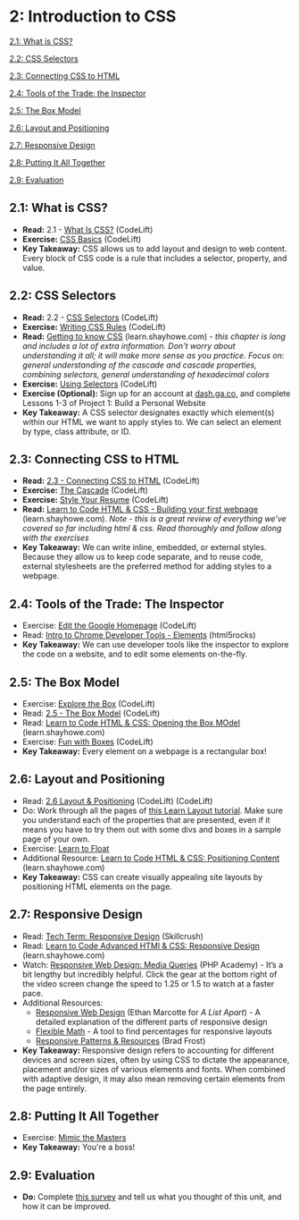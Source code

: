 2: Introduction to CSS
=========================

[2.1: What is CSS?](#21-what-is-css)

[2.2: CSS Selectors](#22-css-selectors)

[2.3: Connecting CSS to HTML](#23-connecting-css-to-html)

[2.4: Tools of the Trade: the Inspector](#24-tools-of-the-trade-the-inspector)

[2.5: The Box Model](#25-the-box-model)

[2.6: Layout and Positioning](#26-layout-and-positioning)

[2.7: Responsive Design](#27-responsive-design)

[2.8: Putting It All Together](#28-putting-it-all-together)

[2.9: Evaluation](#29-evaluation)

<a id="21-what-is-css">2.1: What is CSS?</a>
---------------------

+ **Read:** 2.1 - [What Is CSS?](https://docs.google.com/presentation/d/1UmVNXSSO0FxLJ6DC4fLp56OCwSzc4DIp3Q-ejfN9JHQ/edit?usp=sharing) (CodeLift)
+ **Exercise:** [CSS Basics](https://docs.google.com/document/d/1JgqYbczJ02v1g0UuU0UvpDICe_QuskctVcg2T-ARGeM/edit?usp=sharing) (CodeLift)
+ **Key Takeaway:** CSS allows us to add layout and design to web content. Every block of CSS code is a rule that includes a selector, property, and value.


<a id="22-css-selectors">2.2: CSS Selectors</a>
-----------------------

+ **Read:** 2.2 - [CSS Selectors](https://docs.google.com/presentation/d/1EWfq-iPtlZqVwO216aBQxb-mGXZRyCNPHdZX3QlKP3c/edit?usp=sharing) (CodeLift)
+ **Exercise:** [Writing CSS Rules](https://docs.google.com/document/d/1a-vesHzBzcTi09pknUbOF58rDj_zCxKe-gfCcGUbJ2U/edit?usp=sharing) (CodeLift)
+ **Read:** [Getting to know CSS](http://learn.shayhowe.com/html-css/getting-to-know-css/) (learn.shayhowe.com) - *this chapter is long and includes a lot of extra information. Don’t worry about understanding it all; it will make more sense as you practice. Focus on: general understanding of the cascade and cascade properties, combining selectors, general understanding of hexadecimal colors*
+ **Exercise:** [Using Selectors](https://docs.google.com/document/d/1NNZFQqjOTkyY5fNM75uRyxJ06-kGMOwxOS8dPpheBzk/edit?usp=sharing) (CodeLift)
+ **Exercise (Optional):** Sign up for an account at [dash.ga.co](http://dash.ga.co), and complete Lessons 1-3 of Project 1: Build a Personal Website
+ **Key Takeaway:** A CSS selector designates exactly which element(s) within our HTML we want to apply styles to. We can select an element by type, class attribute, or ID.

<a id="23-connecting-css-to-html">2.3: Connecting CSS to HTML</a>
-----------------------------

+ **Read:** [2.3 - Connecting CSS to HTML](https://docs.google.com/presentation/d/1y_GgtmZXzYgzCvK6d8W9M-lVQHTNTlLRoeVTo7qZ5KY/edit?usp=sharing) (CodeLift)
+ **Exercise:** [The Cascade](https://docs.google.com/document/d/1B9kDcb8sWqswjdsLEOrY8t_NxieNPSddudXf9SU9YIs/edit?usp=sharing) (CodeLift)
+ **Exercise:** [Style Your Resume](https://docs.google.com/document/d/1-S1xew4NjWkpUIPKLVhB6zzkXwh-lWLSujlny0LcpfM/edit?usp=sharing) (CodeLift)
+ **Read:** [Learn to Code HTML & CSS - Building your first webpage](http://learn.shayhowe.com/html-css/building-your-first-web-page/) (learn.shayhowe.com). *Note - this is a great review of everything we’ve covered so far including html & css. Read thoroughly and follow along with the exercises*
+ **Key Takeaway:** We can write inline, embedded, or external styles. Because they allow us to keep code separate, and to reuse code, external stylesheets are the preferred method for adding styles to a webpage.

<a id="24-tools-of-the-trade-the-inspector">2.4: Tools of the Trade: The Inspector</a>
-----------------------------

+ Exercise: [Edit the Google Homepage](https://docs.google.com/document/d/19aAZhXVEd8PhiCskDDd3qCxz30ZYF9r25aqTPVtpazY/edit?usp=sharing) (CodeLift)
+ Read: [Intro to Chrome Developer Tools - Elements](http://www.html5rocks.com/en/tutorials/developertools/part1/#toc-elements) (html5rocks)
+ **Key Takeaway:** We can use developer tools like the inspector to explore the code on a website, and to edit some elements on-the-fly.

<a id="25-the-box-model">2.5: The Box Model</a>
-----------------------------

+ Exercise: [Explore the Box](https://docs.google.com/document/d/1-nE47KMHblpdi1ImZjGtfTUfRfmamq5p035ncvADnRg/edit?usp=sharing) (CodeLift)
+ Read: [2.5 - The Box Model](https://docs.google.com/presentation/d/1PwhRZuf6Jo6KUSZuGiT4SKx0Fj9uZOZAtLgCLWJSi28/edit?usp=sharing) (CodeLift)
+ Read: [Learn to Code HTML & CSS: Opening the Box MOdel](http://learn.shayhowe.com/html-css/opening-the-box-model/) (learn.shayhowe.com)
+ Exercise: [Fun with Boxes](https://docs.google.com/document/d/1rj2XTaAYQbukWzKfEPHDtkPWWcvTbya71YmB63II59k/edit?usp=sharing) (CodeLift)
+ **Key Takeaway:** Every element on a webpage is a rectangular box!

<a id="26-layout-and-positioning">2.6: Layout and Positioning</a>
-----------------------------

+ Read: [2.6 Layout & Positioning](https://docs.google.com/presentation/d/1glNoJ0GwwNQbXDEjB23jpSGuGGawBEM5SdidAM0Txh4/edit?usp=sharing) (CodeLift) (CodeLift)
+ Do: Work through all the pages of [this Learn Layout tutorial](http://learnlayout.com/index.html). Make sure you understand each of the properties that are presented, even if it means you have to try them out with some divs and boxes in a sample page of your own.
+ Exercise: [Learn to Float](https://docs.google.com/document/d/1lWCW-WYj4QAu5B-6fuqrkay7sNBadoiJvsgniMdwoz8/edit?usp=sharing)
+ Additional Resource: [Learn to Code HTML & CSS: Positioning Content](http://learn.shayhowe.com/html-css/positioning-content/) (learn.shayhowe.com)
+ **Key Takeaway:** CSS can create visually appealing site layouts by positioning HTML elements on the page.

<a id="27-responsive-design">2.7: Responsive Design</a>
-----------------------------

+ Read: [Tech Term: Responsive Design](http://skillcrush.com/2012/05/08/responsive-design/) (Skillcrush)
+ Read: [Learn to Code Advanced HTMl & CSS: Responsive Design](http://learn.shayhowe.com/advanced-html-css/responsive-web-design/) (learn.shayhowe.com)
+ Watch: [Responsive Web Design: Media Queries](https://www.youtube.com/watch?v=KX94fPaKqaU) (PHP Academy) - It’s a bit lengthy but incredibly helpful. Click the gear at the bottom right of the video screen change the speed to 1.25 or 1.5 to watch at a faster pace.
+ Additional Resources:
  - [Responsive Web Design](http://alistapart.com/article/responsive-web-design) (Ethan Marcotte for *A List Apart*) - A detailed explanation of the different parts of responsive design
  - [Flexible Math](http://responsv.com/flexible-math/) - A tool to find percentages for responsive layouts
  - [Responsive Patterns & Resources](http://bradfrost.github.io/this-is-responsive/index.html) (Brad Frost)
+ **Key Takeaway:** Responsive design refers to accounting for different devices and screen sizes, often by using CSS to dictate the appearance, placement and/or sizes of various elements and fonts. When combined with adaptive design, it may also mean removing certain elements from the page entirely.

<a id="28-putting-it-all-together">2.8: Putting It All Together</a>
-----------------------------

+ Exercise: [Mimic the Masters](https://docs.google.com/document/d/11lg1Bn-3ZqM8xkmxs6eL1RF2tc2U0i_gmhDb1ZOyBZ0/edit?usp=sharing)
+ **Key Takeaway:** You're a boss!

<a id="29-evaluation">2.9: Evaluation</a>
---------------------------------------

+ **Do:** Complete [this survey](https://docs.google.com/forms/d/1R6enRyko-VglHyP-roIz10AtwvRJBfpIwTrEPVY1MKg/viewform) and tell us what you thought of this unit, and how it can be improved.
